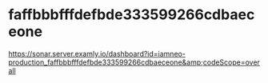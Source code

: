 # faffbbbfffdefbde333599266cdbaeceone
https://sonar.server.examly.io/dashboard?id=iamneo-production_faffbbbfffdefbde333599266cdbaeceone&amp;codeScope=overall
